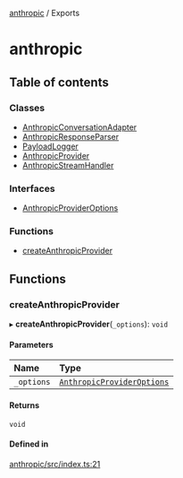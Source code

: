 <!-- 
 ⚠️  AUTO-GENERATED FILE - DO NOT EDIT MANUALLY
 This file is automatically generated by scripts/docs-generator.js
 To make changes, edit the source TypeScript files or update the generator script
-->

[anthropic](../) / Exports

# anthropic

## Table of contents

### Classes

- [AnthropicConversationAdapter](classes/AnthropicConversationAdapter)
- [AnthropicResponseParser](classes/AnthropicResponseParser)
- [PayloadLogger](classes/PayloadLogger)
- [AnthropicProvider](classes/AnthropicProvider)
- [AnthropicStreamHandler](classes/AnthropicStreamHandler)

### Interfaces

- [AnthropicProviderOptions](interfaces/AnthropicProviderOptions)

### Functions

- [createAnthropicProvider](#createanthropicprovider)

## Functions

### createAnthropicProvider

▸ **createAnthropicProvider**(`_options`): `void`

#### Parameters

| Name | Type |
| :------ | :------ |
| `_options` | [`AnthropicProviderOptions`](interfaces/AnthropicProviderOptions) |

#### Returns

`void`

#### Defined in

[anthropic/src/index.ts:21](https://github.com/woojubb/robota/blob/e1b7b651a85a9b93f075b6523ec8de869e77f12c/packages/anthropic/src/index.ts#L21)
